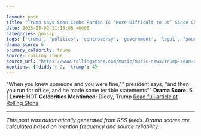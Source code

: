 ```yaml
---

layout: post
title: "Trump Says Sean Combs Pardon Is ‘More Difficult to Do’ Since Combs Was ‘Hostile’ to Him""
date: 2025-08-02 11:15:06 +0000
categories: gossip
tags: ['trump', 'politics', 'controversy', 'government', 'legal', 'source-rolling_stone', 'drama-hot']
drama_score: 6
primary_celebrity: trump
source: rolling_stone
source_url: "https://www.rollingstone.com/music/music-news/trump-sean-diddy-combs-pardon-1235399017/""
mentions: {'diddy': 2, 'trump': 4}
---
```


"When you knew someone and you were fine,"" president says, "and then you run for office, and he made some terrible statements"" **Drama Score:** 6 | **Level:** HOT **Celebrities Mentioned:** Diddy, Trump [Read full article at Rolling Stone](https://www.rollingstone.com/music/music-news/trump-sean-diddy-combs-pardon-1235399017/)

---

*This post was automatically generated from RSS feeds. Drama scores are calculated based on mention frequency and source reliability.*